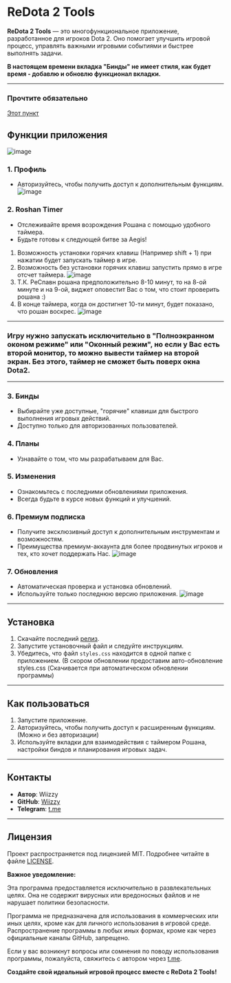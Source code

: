 # ReDota 2 Tools  
**ReDota 2 Tools** — это многофункциональное приложение, разработанное для игроков Dota 2. Оно помогает улучшить игровой процесс, управлять важными игровыми событиями и быстрее выполнять задачи.

**В настоящем времени вкладка "Бинды" не имеет стиля, как будет время - добавлю и обновлю функционал вкладки.**

---
### Прочтите обязательно 
[Этот пункт](https://github.com/Wiizzy/ReDota-Helper-/tree/main?tab=readme-ov-file#%D0%B8%D0%B3%D1%80%D1%83-%D0%BD%D1%83%D0%B6%D0%BD%D0%BE-%D0%B7%D0%B0%D0%BF%D1%83%D1%81%D0%BA%D0%B0%D1%82%D1%8C-%D0%B8%D1%81%D0%BA%D0%BB%D1%8E%D1%87%D0%B8%D1%82%D0%B5%D0%BB%D1%8C%D0%BD%D0%BE-%D0%B2-%D0%BF%D0%BE%D0%BB%D0%BD%D0%BE%D1%8D%D0%BA%D1%80%D0%B0%D0%BD%D0%BD%D0%BE%D0%BC-%D0%BE%D0%BA%D0%BE%D0%BD%D0%BE%D0%BC-%D1%80%D0%B5%D0%B6%D0%B8%D0%BC%D0%B5-%D0%B8%D0%BB%D0%B8-%D0%BE%D0%BA%D0%BE%D0%BD%D0%BD%D1%8B%D0%B9-%D1%80%D0%B5%D0%B6%D0%B8%D0%BC-%D0%BD%D0%BE-%D0%B5%D1%81%D0%BB%D0%B8-%D1%83-%D0%B2%D0%B0%D1%81-%D0%B5%D1%81%D1%82%D1%8C-%D0%B2%D1%82%D0%BE%D1%80%D0%BE%D0%B9-%D0%BC%D0%BE%D0%BD%D0%B8%D1%82%D0%BE%D1%80-%D1%82%D0%BE-%D0%BC%D0%BE%D0%B6%D0%BD%D0%BE-%D0%B2%D1%8B%D0%B2%D0%B5%D1%81%D1%82%D0%B8-%D1%82%D0%B0%D0%B9%D0%BC%D0%B5%D1%80-%D0%BD%D0%B0-%D0%B2%D1%82%D0%BE%D1%80%D0%BE%D0%B9-%D1%8D%D0%BA%D1%80%D0%B0%D0%BD-%D0%B1%D0%B5%D0%B7-%D1%8D%D1%82%D0%BE%D0%B3%D0%BE-%D1%82%D0%B0%D0%B9%D0%BC%D0%B5%D1%80-%D0%BD%D0%B5-%D1%81%D0%BC%D0%BE%D0%B6%D0%B5%D1%82-%D0%B1%D1%8B%D1%82%D1%8C-%D0%BF%D0%BE%D0%B2%D0%B5%D1%80%D1%85-%D0%BE%D0%BA%D0%BD%D0%B0-dota2)
## Функции приложения
![image](https://github.com/user-attachments/assets/a2dab82f-0271-4206-b7eb-76d8feffe28d)

### 1. Профиль
- Авторизуйтесь, чтобы получить доступ к дополнительным функциям.  
![image](https://github.com/user-attachments/assets/a0e58e88-d8f9-4aaa-a53d-90960cd894d8)


### 2. Roshan Timer
- Отслеживайте время возрождения Рошана с помощью удобного таймера.  
- Будьте готовы к следующей битве за Aegis!
1. Возможность установки горячих клавиш (Например shift + 1) при нажатии будет запускать таймер в игре.
2. Возможность без установки горячих клавиш запустить прямо в игре отсчет таймера.
![image](https://github.com/user-attachments/assets/8ebc7a13-8ee4-4d16-8e77-cf887a7b6b68)
3. Т.К. РеСпавн рошана предположительно 8-10 минут, то на 8-ой минуте и на 9-ой, виджет оповестит Вас о том, что стоит проверить рошана :)
4. В конце таймера, когда он достигнет 10-ти минут, будет показано, что рошан воскрес.
![image](https://github.com/user-attachments/assets/ca923882-db52-4f52-b55c-8bcd4634cfa2)
---
### Игру нужно запускать исключительно в "Полноэкранном оконом режиме" или "Оконный режим", но если у Вас есть второй монитор, то можно вывести таймер на второй экран. Без этого, таймер не сможет быть поверх окна Dota2.
---
### 3. Бинды
- Выбирайте уже доступные, "горячие" клавиши для быстрого выполнения игровых действий.  
- Доступно только для авторизованных пользователей.

### 4. Планы
- Узнавайте о том, что мы разрабатываем для Вас.

### 5. Изменения
- Ознакомьтесь с последними обновлениями приложения.  
- Всегда будьте в курсе новых функций и улучшений.

### 6. Премиум подписка
- Получите эксклюзивный доступ к дополнительным инструментам и возможностям.  
- Преимущества премиум-аккаунта для более продвинутых игроков и тех, кто хочет поддержать Нас.
![image](https://github.com/user-attachments/assets/0b7a6ffe-a572-4b83-b619-02fcb339c24d)

### 7. Обновления
- Автоматическая проверка и установка обновлений.  
- Используйте только последнюю версию приложения.
![image](https://github.com/user-attachments/assets/873200c7-fd5a-4d42-86f4-67d365c19d2f)


---

## Установка

1. Скачайте последний [релиз](https://github.com/Wiizzy/ReDota-Helper-/releases).  
2. Запустите установочный файл и следуйте инструкциям.  
3. Убедитесь, что файл `styles.css` находится в одной папке с приложением. (В скором обновлении предоставим авто-обновление styles.css (Скачивается при автоматическом обновлении программы)

---

## Как пользоваться

1. Запустите приложение.  
2. Авторизуйтесь, чтобы получить доступ к расширенным функциям. (Можно и без авторизации)
3. Используйте вкладки для взаимодействия с таймером Рошана, настройки биндов и планирования игровых задач.

---

## Контакты
- **Автор**: Wiizzy  
- **GitHub**: [Wiizzy](https://github.com/Wiizzy)  
- **Telegram**: [t.me](https://t.me/pgryo)

---

## Лицензия
Проект распространяется под лицензией MIT. Подробнее читайте в файле [LICENSE](LICENSE).  

**Важное уведомление:**

Эта программа предоставляется исключительно в развлекательных целях. Она не содержит вирусных или вредоносных файлов и не нарушает политики безопасности.

Программа не предназначена для использования в коммерческих или иных целях, кроме как для личного использования в игровой среде. Распространение программы в любых иных формах, кроме как через официальные каналы GitHub, запрещено.

Если у вас возникнут вопросы или сомнения по поводу использования программы, пожалуйста, свяжитесь с автором через [t.me](https://t.me/pgryo).

**Создайте свой идеальный игровой процесс вместе с ReDota 2 Tools!**
